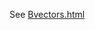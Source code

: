 See [Bvectors.html](http://htmlpreview.github.io?https://bitbucket.org/cowan/r7rs-wg1-infra/raw/default/BvectorsCowan.html)
